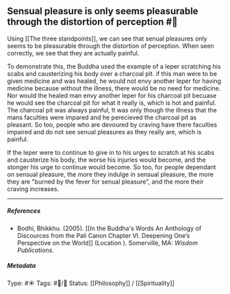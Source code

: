 ## Sensual pleasure is only seems pleasurable through the distortion of perception  #🧠

Using [[The three standpoints]], we can see that senual pleasures only seems to be pleasurable through the distortion of perception. When seen correctly, we see that they are actually painful. 

To demonstrate this, the Buddha used the example of a leper scratching his scabs and causterizing his body over a charcoal pit. if this man were to be given medicine and was healed, he would not envy another leper for having medicine because without the illness, there would be no need for medicine. Nor would the healed man envy another leper for his charcoal pit becuase he would see the charcoal pit for what it really is, which is hot and painful. The charcoal pit was always painful, It was only though the illness that the mans faculties were impared and he perecieved the charcoal pit as pleasant. So too, people who are devoured by craving have there faculties impaired and do not see senual pleasures as they really are, which is painful.

If the leper were to continue to give in to his urges to scratch at his scabs and causterize his body, the worse his injuries would become, and the stonger his urge to continue would become. So too, for people dependant on sensual pleasure, the more they indulge in sensual pleasure, the more they are "burned by the fever for senual pleasure", and the more their craving increases. 

___

##### References

- Bodhi, Bhikkhu. (2005). [[In the Buddha's Words An Anthology of Discources from the Pali Canon Chapter VI. Deepening One’s Perspective on the World]]   (Location ). Somerville, MA: _Wisdom Publications_.

##### Metadata
Type: #☀️ 
Tags: #🔴/💭 
Status: [[Philosophy]] / [[Spirituality]]